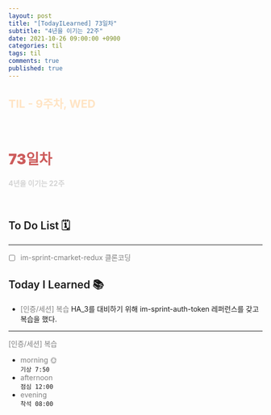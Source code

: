 ```yaml
---
layout: post
title: "[TodayILearned] 73일차"
subtitle: "4년을 이기는 22주"
date: 2021-10-26 09:00:00 +0900
categories: til
tags: til
comments: true
published: true
---
```


## <span style="color:Bisque;font-size: 22px">TIL - 9주차, WED</span>

<br />

# **<span style="font-weight:900;color:indianred">73일차</span>**

**<span style="color:lightgray">4년을 이기는 22주</span>**

<br />

## <span style="font-weight:600">To Do List</span> 🗓

---

- [ ] <span style="color:gray">im-sprint-cmarket-redux 클론코딩</span>

## <span style="font-weight:600">Today I Learned</span> 📚

- <span style="color:gray">[인증/세션] 복습</span>
  HA_3를 대비하기 위해 im-sprint-auth-token 레퍼런스를 갖고 복습을 했다.

---

<span style="color:gray">[인증/세션] 복습</span>

- <span style="color:gray">morning 🌞</span> <br>
  `기상 7:50` <br>
- <span style="color:gray">afternoon</span> <br>
  `점심 12:00`<br>
- <span style="color:gray">evening</span> <br>
  `착석 08:00`<br>
